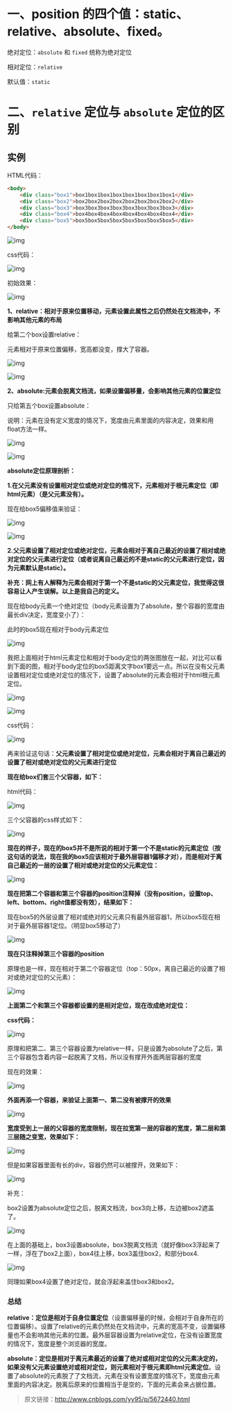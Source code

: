 # 一、position 的四个值：static、relative、absolute、fixed。

绝对定位：`absolute` 和 `fixed` 统称为绝对定位

相对定位：`relative`

默认值：`static`

# 二、`relative` 定位与 `absolute` 定位的区别

## 实例

HTML代码：
```html
<body>
	<div class="box1">box1box1box1box1box1box1box1box1</div>
	<div class="box2">box2box2box2box2box2box2box2box2</div>
	<div class="box3">box3box3box3box3box3box3box3box3</div>
	<div class="box4">box4box4box4box4box4box4box4box4</div>
	<div class="box5">box5box5box5box5box5box5box5box5</div>
</body>
```

![img](https://www.runoob.com/wp-content/uploads/2018/04/1523584580-4835-20160715090740904-628130236.png)

css代码：


![img](https://www.runoob.com/wp-content/uploads/2018/04/1523584580-2724-20160715090904592-318989579.png)

初始效果：

![img](https://www.runoob.com/wp-content/uploads/2018/04/1523584580-2255-20160715091039576-2001316532.png)

**1、relative：相对于原来位置移动，元素设置此属性之后仍然处在文档流中，不影响其他元素的布局**

给第二个box设置relative：

元素相对于原来位置偏移，宽高都没变，撑大了容器。

![img](https://www.runoob.com/wp-content/uploads/2018/04/1523584580-4801-20160715092724232-191432888.png)

![img](https://www.runoob.com/wp-content/uploads/2018/04/1523584580-5788-20160715092656576-1570070204.png)

**2、absolute:元素会脱离文档流，如果设置偏移量，会影响其他元素的位置定位**

只给第五个box设置absolute：

说明：元素在没有定义宽度的情况下，宽度由元素里面的内容决定，效果和用float方法一样。

![img](https://www.runoob.com/wp-content/uploads/2018/04/1523584581-7423-20160715092354670-413530609.png)

![img](https://www.runoob.com/wp-content/uploads/2018/04/1523584581-6332-20160715092255795-618371335.png)

 **absolute定位原理剖析：**

**1.在父元素没有设置相对定位或绝对定位的情况下，元素相对于根元素定位（即html元素）（是父元素没有）。**

现在给box5偏移值来验证：

![img](https://www.runoob.com/wp-content/uploads/2018/04/1523584581-6635-20160715093702826-936517517.png)

![img](https://www.runoob.com/wp-content/uploads/2018/04/1523584581-9960-20160715093416842-596966947.png)

**2.父元素设置了相对定位或绝对定位，元素会相对于离自己最近的设置了相对或绝对定位的父元素进行定位（或者说离自己最近的不是static的父元素进行定位，因为元素默认是static）。**

**补充：网上有人解释为元素会相对于第一个不是static的父元素定位，我觉得这很容易让人产生误解。以上是我自己的定义。**

现在给body元素一个绝对定位（body元素设置为了absolute，整个容器的宽度由最长div决定，宽度变小了）：

此时的box5现在相对于body元素定位

![img](https://www.runoob.com/wp-content/uploads/2018/04/1523584582-1064-20160715094045654-1511816828.png)

我把上面相对于html元素定位和相对于body定位的两张图放在一起，对比可以看到下面的图，相对于body定位的box5距离文字box1要远一点。所以在没有父元素设置相对定位或绝对定位的情况下，设置了absolute的元素会相对于html根元素定位。

![img](https://www.runoob.com/wp-content/uploads/2018/04/1523584582-5040-20160715095522670-154523685.png)

![img](https://www.runoob.com/wp-content/uploads/2018/04/1523584583-5661-20160715094045654-1511816828.png)

css代码：

![img](https://www.runoob.com/wp-content/uploads/2018/04/1523584583-7776-20160715094628654-1347263129.png)

再来验证这句话：**父元素设置了相对定位或绝对定位，元素会相对于离自己最近的设置了相对或绝对定位的父元素进行定位**

**现在给box们套三个父容器，如下：**

html代码：

![img](https://www.runoob.com/wp-content/uploads/2018/04/1523584583-9859-20160715110450873-1313192754.png)

三个父容器的css样式如下：

![img](https://www.runoob.com/wp-content/uploads/2018/04/1523584583-6738-20160715110612186-436678631.png)

 **现在的样子，现在的box5并不是所说的相对于第一个不是static的元素定位（按这句话的说法，现在我的box5应该相对于最外层容器1偏移才对），而是相对于离自己最近的一层的设置了相对或绝对定位的父元素定位：**

![img](https://www.runoob.com/wp-content/uploads/2018/04/1523584583-8411-20160715110701982-1661555829.png)

**现在把第二个容器和第三个容器的position注释掉（没有position，设置top、left、bottom、right值都没有效），结果如下：**

现在box5的外层设置了相对或绝对的父元素只有最外层容器1，所以box5现在相对于最外层容器1定位。（明显box5移动了）

![img](https://www.runoob.com/wp-content/uploads/2018/04/1523584584-7950-20160715112636107-225201441.png)

**现在只注释掉第三个容器的position**

原理也是一样，现在相对于第二个容器定位（top：50px，离自己最近的设置了相对或绝对定位的父元素）：

![img](https://www.runoob.com/wp-content/uploads/2018/04/1523584584-8858-20160715113341592-1309127001.png)

 **上面第二个和第三个容器都设置的是相对定位，现在改成绝对定位：**

**css代码：**

![img](https://www.runoob.com/wp-content/uploads/2018/04/1523584584-7869-20160715114052701-1904279669.png)

原理和把第二、第三个容器设置为relative一样，只是设置为absolute了之后，第三个容器包含着内容一起脱离了文档，所以没有撑开外面两层容器的宽度

现在的效果：

![img](https://www.runoob.com/wp-content/uploads/2018/04/1523584585-4382-20160715113941139-2051731118.png)

 **外面再添一个容器，来验证上面第一、第二没有被撑开的效果**

![img](https://www.runoob.com/wp-content/uploads/2018/04/1523584585-5206-20160715133241545-396105562.png)

**宽度受到上一层的父容器的宽度限制，现在拉宽第一层的容器的宽度，第二层和第三层随之变宽，效果如下：**

 ![img](https://www.runoob.com/wp-content/uploads/2018/04/1523584585-3475-20160715132441467-557437036.png)

但是如果容器里面有长的div，容器仍然可以被撑开，效果如下：

![img](https://www.runoob.com/wp-content/uploads/2018/04/1523584585-1232-20160715132039217-177646130.png)

 补充：

box2设置为absolute定位之后，脱离文档流，box3向上移，左边被box2遮盖了。

 ![img](https://www.runoob.com/wp-content/uploads/2018/04/1523584586-7671-20160715102324686-1388696339.png)

 在上面的基础上，box3设置absolute，box3脱离文档流（就好像box3浮起来了一样，浮在了box2上面），box4往上移，box3盖住box2，和部分box4.

![img](https://www.runoob.com/wp-content/uploads/2018/04/1523584586-1308-20160715102353123-1422841831.png)

 同理如果box4设置了绝对定位，就会浮起来盖住box3和box2。

### 总结



**relative：定位是相对于自身位置定位**（设置偏移量的时候，会相对于自身所在的位置偏移）。设置了relative的元素仍然处在文档流中，元素的宽高不变，设置偏移量也不会影响其他元素的位置。最外层容器设置为relative定位，在没有设置宽度的情况下，宽度是整个浏览器的宽度。

**absolute：定位是相对于离元素最近的设置了绝对或相对定位的父元素决定的，如果没有父元素设置绝对或相对定位，则元素相对于根元素即html元素定位**。设置了absolute的元素脱了了文档流，元素在没有设置宽度的情况下，宽度由元素里面的内容决定。脱离后原来的位置相当于是空的，下面的元素会来占据位置。

> 原文链接：http://www.cnblogs.com/yy95/p/5672440.html